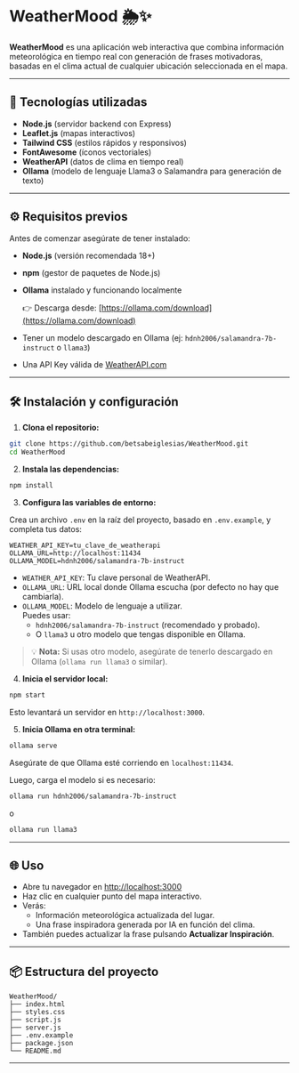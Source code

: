# WeatherMood 🌦️✨

**WeatherMood** es una aplicación web interactiva que combina información meteorológica en tiempo real con generación de frases motivadoras, basadas en el clima actual de cualquier ubicación seleccionada en el mapa.

---

## 🚀 Tecnologías utilizadas

- **Node.js** (servidor backend con Express)
- **Leaflet.js** (mapas interactivos)
- **Tailwind CSS** (estilos rápidos y responsivos)
- **FontAwesome** (íconos vectoriales)
- **WeatherAPI** (datos de clima en tiempo real)
- **Ollama** (modelo de lenguaje Llama3 o Salamandra para generación de texto)

---

## ⚙️ Requisitos previos

Antes de comenzar asegúrate de tener instalado:

- **Node.js** (versión recomendada 18+)
- **npm** (gestor de paquetes de Node.js)
- **Ollama** instalado y funcionando localmente

  👉 Descarga desde: [https://ollama.com/download](https://ollama.com/download)

- Tener un modelo descargado en Ollama (ej: `hdnh2006/salamandra-7b-instruct` o `llama3`)
- Una API Key válida de [WeatherAPI.com](https://www.weatherapi.com/)

---

## 🛠️ Instalación y configuración

1. **Clona el repositorio:**

```bash
git clone https://github.com/betsabeiglesias/WeatherMood.git
cd WeatherMood
```

2. **Instala las dependencias:**

```bash
npm install
```

3. **Configura las variables de entorno:**

Crea un archivo `.env` en la raíz del proyecto, basado en `.env.example`, y completa tus datos:

```dotenv
WEATHER_API_KEY=tu_clave_de_weatherapi
OLLAMA_URL=http://localhost:11434
OLLAMA_MODEL=hdnh2006/salamandra-7b-instruct
```

- `WEATHER_API_KEY`: Tu clave personal de WeatherAPI.
- `OLLAMA_URL`: URL local donde Ollama escucha (por defecto no hay que cambiarla).
- `OLLAMA_MODEL`: Modelo de lenguaje a utilizar.  
  Puedes usar:
  - `hdnh2006/salamandra-7b-instruct` (recomendado y probado).
  - O `llama3` u otro modelo que tengas disponible en Ollama.

> 💡 **Nota:** Si usas otro modelo, asegúrate de tenerlo descargado en Ollama (`ollama run llama3` o similar).

4. **Inicia el servidor local:**

```bash
npm start
```

Esto levantará un servidor en `http://localhost:3000`.

5. **Inicia Ollama en otra terminal:**

```bash
ollama serve
```

Asegúrate de que Ollama esté corriendo en `localhost:11434`.

Luego, carga el modelo si es necesario:

```bash
ollama run hdnh2006/salamandra-7b-instruct
```

o

```bash
ollama run llama3
```

---

## 🌐 Uso

- Abre tu navegador en [http://localhost:3000](http://localhost:3000)
- Haz clic en cualquier punto del mapa interactivo.
- Verás:
  - Información meteorológica actualizada del lugar.
  - Una frase inspiradora generada por IA en función del clima.
- También puedes actualizar la frase pulsando **Actualizar Inspiración**.

---

## 📦 Estructura del proyecto

```plaintext
WeatherMood/
├── index.html
├── styles.css
├── script.js
├── server.js
├── .env.example
├── package.json
└── README.md
```

---
